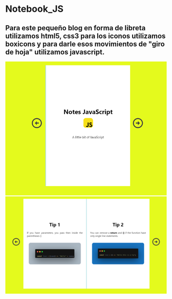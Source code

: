 # Notebook_JS

## Para este pequeño blog en forma de libreta utilizamos html5, css3 para los iconos utilizamos boxicons y para darle esos movimientos de "giro de hoja" utilizamos javascript.

![alt text](/imagenes/index.png)
![alt text](/imagenes/index02.png)
